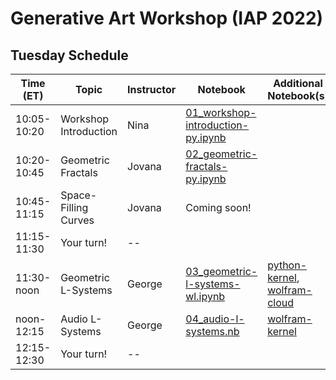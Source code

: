 # Generative Art Workshop (IAP 2022)

## Tuesday Schedule

| Time (ET)     | Topic                 | Instructor     | Notebook       | Additional Notebook(s) |
| -----------   | --------------------- | -------------- |--------------- | --------------- |
| 10:05-10:20   | Workshop Introduction | Nina           | [01_workshop-introduction-py.ipynb](https://github.com/gvarnavi/generative-art-iap/blob/master/01.25-Tuesday/01_workshop-introduction-py.ipynb)| |
| 10:20-10:45   | Geometric Fractals    | Jovana         | [02_geometric-fractals-py.ipynb](https://github.com/gvarnavi/generative-art-iap/blob/master/01.25-Tuesday/02_geometric-fractals-py.ipynb)| |
| 10:45-11:15   | Space-Filling Curves    | Jovana         | Coming soon! | |
| 11:15-11:30   | Your turn!  | -- | | |
| 11:30-noon   | Geometric L-Systems   | George         | [03_geometric-l-systems-wl.ipynb](https://github.com/gvarnavi/generative-art-iap/blob/master/01.25-Tuesday/03_geometric-l-systems-wl.ipynb)| [python-kernel](https://github.com/gvarnavi/generative-art-iap/blob/master/01.25-Tuesday/03X_geometric-l-systems-py.ipynb), [wolfram-cloud](https://www.wolframcloud.com/obj/gvarnavi/Published/03X_geometric-l-systems.nb)|
| noon-12:15    | Audio L-Systems       | George         | [04_audio-l-systems.nb](https://www.wolframcloud.com/obj/gvarnavi/Published/04_audio-l-systems.nb)| [wolfram-kernel](https://github.com/gvarnavi/generative-art-iap/blob/master/01.25-Tuesday/04X_audio-l-systems-wl.ipynb)|
| 12:15-12:30   | Your turn!  | -- | | |


